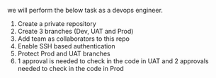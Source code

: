 we will perform the below task as a devops engineer.

1. Create a private repository
2. Create 3 branches (Dev, UAT and Prod)
3. Add team as collaborators to this repo
4. Enable SSH based authentication
5. Protect Prod and UAT branches
6. 1 approval is needed to check in the code in UAT and 2 approvals needed to check in the code in Prod
